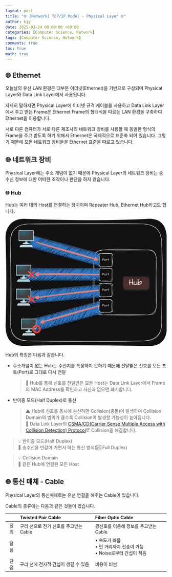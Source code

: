 ```yaml
---
layout: post
title: "🌐 [Network] TCP/IP Model - Physical Layer 🌐"
author: kjy
date: 2025-03-24 08:00:00 +09:00
categories: [Computer Science, Network]
tags: [Computer Science, Network]
comments: true
toc: true
math: true
---
```


## 🌐 Ethernet

오늘날의 유선 LAN 환경은 대부분 이더넷(Ethernet)을 기반으로 구성되며 Physical Layer와 Data Link Layer에서 사용됩니다.

자세히 말하자면 Physical Layer에 이더넷 규격 케이블을 사용하고 Data Link Layer에서 주고 받는 Frame은 Ethernet Frame의 형태식을 따르는 LAN 환경을 구축하여 Ethernet을 이용합니다.

서로 다른 컴퓨터가 서로 다른 제조사의 네트워크 장비를 사용할 때 동일한 형식의 Frame을 주고 받도록 하기 위해서 Ethernet은 국제적으로 표준화 되어 있습니다. 그렇기 때문에 모든 네트워크 장비들을 Ethernet 표준을 따르고 있습니다.

## 🌐 네트워크 장비

Physical Layer에는 주소 개념이 없기 때문에 Physical Layer의 네트워크 장비는 송수신 정보에 대한 어떠한 조작이나 판단을 하지 않습니다.

### 🌐 Hub

Hub는 여러 대의 Host를 연결하는 장치이며 Repeater Hub, Ethernet Hub라고도 합니다.

![](../../assets/img/network/physical_layer_1.png)

Hub의 특징은 다음과 같습니다.

- 주소개념이 없는 Hub는 수신지를 특정하지 못하기 때문에 전달받은 신호를 모든 포트(Port)로 그대로 다시 전달
  > 📢 Hub를 통해 신호를 전달받은 모든 Host는 Data Link Layer에서 Frame의 MAC Address를 확인하고 자신과 없으면 폐기합니다.
- 반이중 모드(Half Duplex)로 통신
  > ⚠️ Hub에 신호를 동시에 송신하면 Collision(충돌)이 발생하며 Collision Domain의 범위가 클수록 Collision이 발생할 가능성이 높아집니다.  
  > 📢 Data Link Layer의 [CSMA/CD(Carrier Sense Multiple Access with Collision Detection) Protocol](https://jjjuuuun.github.io/posts/Network-Data-Link-Layer/#-csmacd-protocol)로 Collision을 해결합니다.

> 💡 반이중 모드(Half Duplex)  
> 📢 송수신을 번갈아 가면서 하는 통신 방식(🆚 Full Duplex)

> 💡 Collision Domain  
> 📢 같은 Hub에 연결된 모든 Host

## 🌐 통신 매체 - Cable

Physical Layer의 통신매체로는 유선 연결을 해주는 Cable이 있습니다.

Cable의 종류에는 다음과 같은 것들이 있습니다.

|      | Twisted Pair Cable                     | Fiber Optic Cable                                                             |
| :--: | :------------------------------------- | :---------------------------------------------------------------------------- |
| 정의 | 구리 선으로 전기 신호를 주고받는 Cable | 광신호를 이용해 정보를 주고받는 Cable                                         |
| 장점 |                                        | • 속도가 빠름 <br/> • 먼 거리까지 전송이 가능 <br/> • Noise로부터 간섭이 적음 |
| 단점 | 구리 선에 전자적 간섭이 생길 수 있음   | 비용이 비쌈                                                                   |
